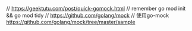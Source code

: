 // https://geektutu.com/post/quick-gomock.html
// remember go mod init && go mod tidy
// https://github.com/golang/mock
// 使用go-mock https://github.com/golang/mock/tree/master/sample
